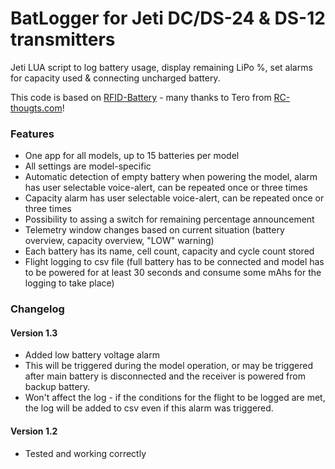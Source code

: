 # BatLogger for Jeti DC/DS-24 & DS-12 transmitters
Jeti LUA script to log battery usage, display remaining LiPo %, set alarms for capacity used & connecting uncharged battery.

This code is based on [RFID-Battery](https://www.rc-thoughts.com/rfid-battery) - many thanks to Tero from [RC-thougts.com](https://www.rc-thoughts.com)!

### Features
 * One app for all models, up to 15 batteries per model
 * All settings are model-specific
 * Automatic detection of empty battery when powering the model, alarm has user selectable voice-alert, can be repeated once or three times
 * Capacity alarm has user selectable voice-alert, can be repeated once or three times
 * Possibility to assing a switch for remaining percentage announcement
 * Telemetry window changes based on current situation (battery overview, capacity overview, "LOW" warning)
 * Each battery has its name, cell count, capacity and cycle count stored
 * Flight logging to csv file (full battery has to be connected and model has to be powered for at least 30 seconds and consume some mAhs for the logging to take place)

### Changelog
#### Version 1.3
 * Added low battery voltage alarm
  * This will be triggered during the model operation, or may be triggered after main battery is disconnected and the receiver is powered from backup battery.
  * Won't affect the log - if the conditions for the flight to be logged are met, the log will be added to csv even if this alarm was triggered.

#### Version 1.2
 * Tested and working correctly
